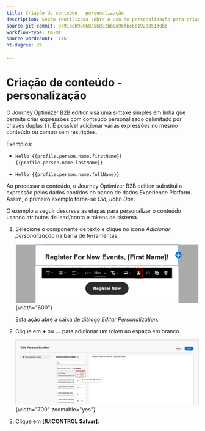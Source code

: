 ```yaml
---
title: Criação de conteúdo - personalização
description: Seção reutilizada sobre o uso de personalização para criação de conteúdo
source-git-commit: 3791beb98068a56882bb0a96fbc6b192e85130bb
workflow-type: tm+mt
source-wordcount: '135'
ht-degree: 2%

---
```


# Criação de conteúdo - personalização

O Journey Optimizer B2B edition usa uma sintaxe simples em linha que permite criar expressões com conteúdo personalizado delimitado por chaves duplas `{}`. É possível adicionar várias expressões no mesmo conteúdo ou campo sem restrições.

Exemplos:

* `Hello {{profile.person.name.firstName}} {{profile.person.name.lastName}}`

* `Hello {{profile.person.name.fullName}}`

Ao processar o conteúdo, o Journey Optimizer B2B edition substitui a expressão pelos dados contidos no banco de dados Experience Platform. Assim, o primeiro exemplo torna-se _Olá, John Doe_.

O exemplo a seguir descreve as etapas para personalizar o conteúdo usando atributos de lead/conta e tokens de sistema.

1. Selecione o componente de texto e clique no ícone _Adicionar personalização_ na barra de ferramentas.

   ![Clique no ícone Personalizar](../assets/content-design-shared/visual-designer-personalize-icon.png){width="600"}

   Esta ação abre a caixa de diálogo _Editar Personalization_.

1. Clique em **+** ou **...** para adicionar um token ao espaço em branco.

   ![Construir texto personalizado usando tokens](../assets/content-design-shared/visual-designer-personalize-dialog.png){width="700" zoomable="yes"}

1. Clique em **[!UICONTROL Salvar]**.
